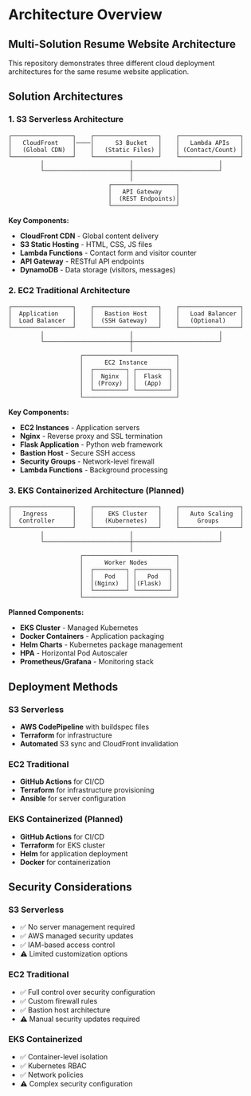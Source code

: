 # Architecture Overview

## Multi-Solution Resume Website Architecture

This repository demonstrates three different cloud deployment architectures for the same resume website application.

## Solution Architectures

### 1. S3 Serverless Architecture

```
┌─────────────────┐    ┌──────────────────┐    ┌─────────────────┐
│   CloudFront    │────│      S3 Bucket   │    │   Lambda APIs   │
│   (Global CDN)  │    │   (Static Files) │    │ (Contact/Count) │
└─────────────────┘    └──────────────────┘    └─────────────────┘
         │                        │                        │
         └────────────────────────┼────────────────────────┘
                                  │
                            ┌──────────────────┐
                            │   API Gateway    │
                            │  (REST Endpoints)│
                            └──────────────────┘
```

**Key Components:**
- **CloudFront CDN** - Global content delivery
- **S3 Static Hosting** - HTML, CSS, JS files
- **Lambda Functions** - Contact form and visitor counter
- **API Gateway** - RESTful API endpoints
- **DynamoDB** - Data storage (visitors, messages)

### 2. EC2 Traditional Architecture

```
┌─────────────────┐    ┌──────────────────┐    ┌─────────────────┐
│  Application    │    │   Bastion Host   │    │   Load Balancer │
│  Load Balancer  │    │  (SSH Gateway)   │    │   (Optional)    │
└─────────────────┘    └──────────────────┘    └─────────────────┘
         │                        │                        │
         └────────────────────────┼────────────────────────┘
                                  │
                    ┌──────────────────────────┐
                    │      EC2 Instance        │
                    │  ┌─────────┐ ┌─────────┐ │
                    │  │  Nginx  │ │  Flask  │ │
                    │  │ (Proxy) │ │  (App)  │ │
                    │  └─────────┘ └─────────┘ │
                    └──────────────────────────┘
```

**Key Components:**
- **EC2 Instances** - Application servers
- **Nginx** - Reverse proxy and SSL termination
- **Flask Application** - Python web framework
- **Bastion Host** - Secure SSH access
- **Security Groups** - Network-level firewall
- **Lambda Functions** - Background processing

### 3. EKS Containerized Architecture (Planned)

```
┌─────────────────┐    ┌──────────────────┐    ┌─────────────────┐
│   Ingress       │    │    EKS Cluster   │    │   Auto Scaling  │
│  Controller     │    │   (Kubernetes)   │    │     Groups      │
└─────────────────┘    └──────────────────┘    └─────────────────┘
         │                        │                        │
         └────────────────────────┼────────────────────────┘
                                  │
                    ┌──────────────────────────┐
                    │      Worker Nodes        │
                    │  ┌─────────┐ ┌─────────┐ │
                    │  │   Pod   │ │   Pod   │ │
                    │  │(Nginx)  │ │(Flask)  │ │
                    │  └─────────┘ └─────────┘ │
                    └──────────────────────────┘
```

**Planned Components:**
- **EKS Cluster** - Managed Kubernetes
- **Docker Containers** - Application packaging
- **Helm Charts** - Kubernetes package management
- **HPA** - Horizontal Pod Autoscaler
- **Prometheus/Grafana** - Monitoring stack

## Deployment Methods

### S3 Serverless
- **AWS CodePipeline** with buildspec files
- **Terraform** for infrastructure
- **Automated** S3 sync and CloudFront invalidation

### EC2 Traditional  
- **GitHub Actions** for CI/CD
- **Terraform** for infrastructure provisioning
- **Ansible** for server configuration

### EKS Containerized (Planned)
- **GitHub Actions** for CI/CD
- **Terraform** for EKS cluster
- **Helm** for application deployment
- **Docker** for containerization

## Security Considerations

### S3 Serverless
- ✅ No server management required
- ✅ AWS managed security updates
- ✅ IAM-based access control
- ⚠️ Limited customization options

### EC2 Traditional
- ✅ Full control over security configuration
- ✅ Custom firewall rules
- ✅ Bastion host architecture
- ⚠️ Manual security updates required

### EKS Containerized
- ✅ Container-level isolation
- ✅ Kubernetes RBAC
- ✅ Network policies
- ⚠️ Complex security configuration